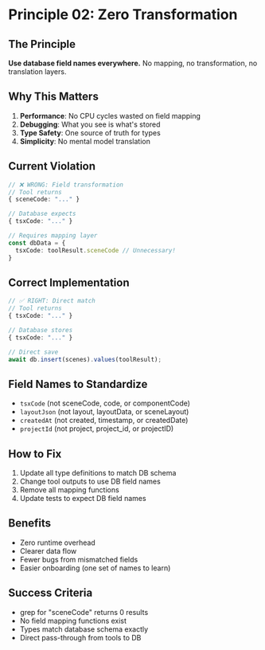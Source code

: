 # Principle 02: Zero Transformation

## The Principle
**Use database field names everywhere.** No mapping, no transformation, no translation layers.

## Why This Matters
1. **Performance**: No CPU cycles wasted on field mapping
2. **Debugging**: What you see is what's stored
3. **Type Safety**: One source of truth for types
4. **Simplicity**: No mental model translation

## Current Violation
```typescript
// ❌ WRONG: Field transformation
// Tool returns
{ sceneCode: "..." }

// Database expects
{ tsxCode: "..." }

// Requires mapping layer
const dbData = {
  tsxCode: toolResult.sceneCode // Unnecessary!
}
```

## Correct Implementation
```typescript
// ✅ RIGHT: Direct match
// Tool returns
{ tsxCode: "..." }

// Database stores
{ tsxCode: "..." }

// Direct save
await db.insert(scenes).values(toolResult);
```

## Field Names to Standardize
- `tsxCode` (not sceneCode, code, or componentCode)
- `layoutJson` (not layout, layoutData, or sceneLayout)
- `createdAt` (not created, timestamp, or createdDate)
- `projectId` (not project, project_id, or projectID)

## How to Fix
1. Update all type definitions to match DB schema
2. Change tool outputs to use DB field names
3. Remove all mapping functions
4. Update tests to expect DB field names

## Benefits
- Zero runtime overhead
- Clearer data flow
- Fewer bugs from mismatched fields
- Easier onboarding (one set of names to learn)

## Success Criteria
- grep for "sceneCode" returns 0 results
- No field mapping functions exist
- Types match database schema exactly
- Direct pass-through from tools to DB